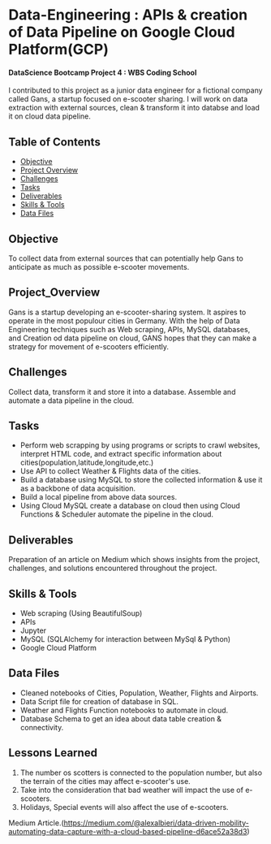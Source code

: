 # Data-Engineering : APIs & creation of Data Pipeline on Google Cloud Platform(GCP)


#### DataScience Bootcamp Project 4 : WBS Coding School

I contributed to this project as a junior data engineer for a fictional company called Gans, a startup focused on e-scooter sharing. I will work on data extraction with external sources, clean & transform it into databse and load it on cloud data pipeline. 

## Table of Contents

- [Objective](#objective)
- [Project Overview](#project_overview)
- [Challenges](#challenges)
- [Tasks](#tasks)
- [Deliverables](#deliverables)
- [Skills & Tools](#skill_stools)
- [Data Files](#data_files)


## Objective

To collect data from external sources that can potentially help Gans to anticipate as much as possible e-scooter movements.


## Project_Overview

Gans is a startup developing an e-scooter-sharing system. It aspires to operate in the most populour cities in Germany. With the help of Data Engineering techniques such as Web scraping, APIs, MySQL databases, and Creation od data pipeline on cloud, GANS hopes that they can make a strategy for movement of e-scooters efficiently.


## Challenges

Collect data, transform it and store it into a database.
Assemble and automate a data pipeline in the cloud.


## Tasks

- Perform web scrapping by using programs or scripts to crawl websites, interpret HTML code, and extract specific information about cities(population,latitude,longitude,etc.)
- Use API to collect Weather & Flights data of the cities.
- Build a database using MySQL to store the collected information & use it as a backbone of data acquisition.
- Build a local pipeline from above data sources.
- Using Cloud MySQL create a database on cloud then using Cloud Functions & Scheduler automate the pipeline in the cloud.


## Deliverables

Preparation of an article on Medium which shows insights from the project, challenges, and solutions encountered throughout the project.


## Skills & Tools

- Web scraping (Using BeautifulSoup)
- APIs
- Jupyter
- MySQL (SQLAlchemy for interaction between MySql & Python)
- Google Cloud Platform
  

## Data Files

- Cleaned notebooks of Cities, Population, Weather, Flights and Airports.
- Data Script file for creation of database in SQL.
- Weather and Flights Function notebooks to automate in cloud.
- Database Schema to get an idea about data table creation & connectivity.


## Lessons Learned

1. The number os scotters is connected to the population number, but also the terrain of the cities may affect e-scooter's use.
2. Take into the consideration that bad weather will impact the use of e-scooters.
3. Holidays, Special events will also affect the use of e-scooters.

Medium Article.(https://medium.com/@alexalbieri/data-driven-mobility-automating-data-capture-with-a-cloud-based-pipeline-d6ace52a38d3)
